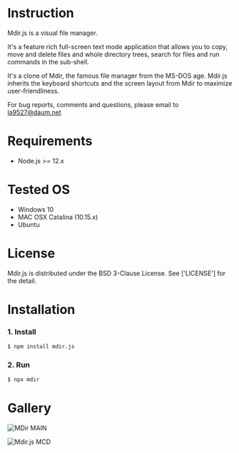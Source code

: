 # Instruction

Mdir.js is a visual file manager.

It's a feature rich full-screen text mode application that allows you to copy, move and delete files and whole directory trees, search for files and run commands in the sub-shell.

It's a clone of Mdir, the famous file manager from the MS-DOS age. Mdir.js inherits the keyboard shortcuts and the screen layout from Mdir to maximize user-friendliness.

For bug reports, comments and questions, please email to la9527@daum.net

# Requirements

 - Node.js >= 12.x

# Tested OS

 - Windows 10
 - MAC OSX Catalina (10.15.x)
 - Ubuntu 

# License

 Mdir.js is distributed under the BSD 3-Clause License.
 See ['LICENSE'] for the detail.

# Installation

### 1. Install

```bash
$ npm install mdir.js
```

### 2. Run 

```bash
$ npx mdir
```

# Gallery

![MDir MAIN](https://raw.githubusercontent.com/la9527/mdir.js/master/images/mdir_v1.0_windows10_cmd.png)

![Mdir.js MCD](https://raw.githubusercontent.com/la9527/mdir.js/master/images/mdir_v1.0_windows10_cmd_mcd.png)


